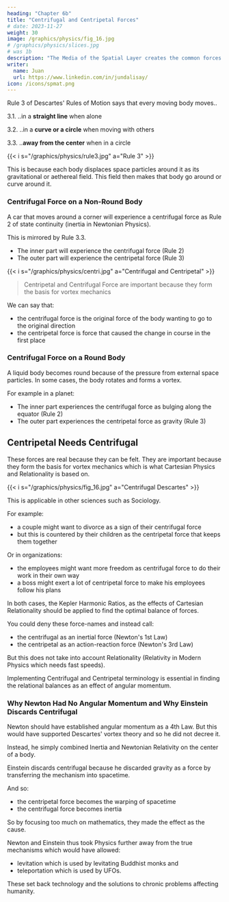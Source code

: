 ```yaml
---
heading: "Chapter 6b"
title: "Centrifugal and Centripetal Forces"
# date: 2023-11-27
weight: 30
image: /graphics/physics/fig_16.jpg 
# /graphics/physics/slices.jpg
# was 1b
description: "The Media of the Spatial Layer creates the common forces of gravity and magnetism"
writer:
  name: Juan
  url: https://www.linkedin.com/in/jundalisay/
icon: /icons/spmat.png
---
```



Rule 3 of Descartes' Rules of Motion says that every moving body moves..

3.1. ..in a **straight line** when alone

3.2. ..in a **curve or a circle** when moving with others

3.3. ..**away from the center** when in a circle


{{< i s="/graphics/physics/rule3.jpg" a="Rule 3" >}}


This is because each body displaces space particles around it as its gravitational or aethereal field. This field then makes that body go around or curve around it. 

### Centrifugal Force on a Non-Round Body

A car that moves around a corner will experience a centrifugal force as Rule 2 of state continuity (inertia in Newtonian Physics). 

This is mirrored by Rule 3.3. 
- The inner part will experience the centrifugal force (Rule 2)
- The outer part will experience the centripetal force (Rule 3)

{{< i s="/graphics/physics/centri.jpg" a="Centrifugal and Centripetal" >}}


> Centripetal and Centrifugal Force are important because they form the basis for vortex mechanics

We can say that:
- the centrifugal force is the original force of the body wanting to go to the original direction 
- the centripetal force is force that caused the change in course in the first place 

### Centrifugal Force on a Round Body

A liquid body becomes round because of the pressure from external space particles. In some cases, the body rotates and forms a vortex. 

For example in a planet: 
- The inner part experiences the centrifugal force as bulging along the equator (Rule 2)
- The outer part experiences the centripetal force as gravity  (Rule 3)


## Centripetal Needs Centrifugal

These forces are real because they can be felt. They are important because they form the basis for vortex mechanics which is what Cartesian Physics and Relationality is based on. 

{{< i s="/graphics/physics/fig_16.jpg" a="Centrifugal Descartes" >}}

This is applicable in other sciences such as Sociology. 

For example:
- a couple might want to divorce as a sign of their centrifugal force
- but this is countered by their children as the centripetal force that keeps them together

Or in organizations:
- the employees might want more freedom as centrifugal force to do their work in their own way
- a boss might exert a lot of centripetal force to make his employees follow his plans
 
In both cases, the Kepler Harmonic Ratios, as the effects of Cartesian Relationality should be applied to find the optimal balance of forces.

You could deny these force-names and instead call:
- the centrifugal as an inertial force (Newton's 1st Law)
- the centripetal as an action-reaction force (Newton's 3rd Law)

But this does not take into account Relationality (Relativity in Modern Physics which needs fast speeds).

Implementing Centrifugal and Centripetal terminology is essential in finding the relational balances as an effect of angular momentum. 


### Why Newton Had No Angular Momentum and Why Einstein Discards Centrifugal 

Newton should have established angular momentum as a 4th Law. But this would have supported Descartes' vortex theory and so he did not decree it.

Instead, he simply combined Inertia and Newtonian Relativity on the center of a body.  

Einstein discards centrifugal because he discarded gravity as a force by transferring the mechanism into spacetime. 

And so:
- the centripetal force becomes the warping of spacetime
- the centrifugal force becomes inertia 

So by focusing too much on mathematics, they made the effect as the cause. 

Newton and Einstein thus took Physics further away from the true mechanisms which would have allowed:
- levitation which is used by levitating Buddhist monks and
- teleportation which is used by UFOs.   

These set back technology and the solutions to chronic problems affecting humanity. 